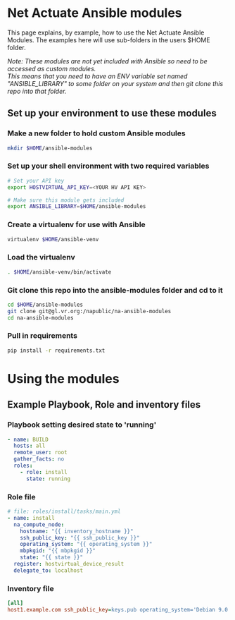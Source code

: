 # Net Actuate Ansible modules

This page explains, by example, how to use the Net Actuate Ansible Modules.
The examples here will use sub-folders in the users $HOME folder.

*Note: These modules are not yet included with Ansible so need to be accessed
as custom modules.  
This means that you need to have an ENV variable set named "ANSIBLE_LIBRARY"
to some folder on your system and then git clone this repo into that folder.*

## Set up your environment to use these modules

### Make a new folder to hold custom Ansible modules

```bash
mkdir $HOME/ansible-modules
```

### Set up your shell environment with two required variables

```bash
# Set your API key
export HOSTVIRTUAL_API_KEY=<YOUR HV API KEY>

# Make sure this module gets included
export ANSIBLE_LIBRARY=$HOME/ansible-modules
```

### Create a virtualenv for use with Ansible

```bash
virtualenv $HOME/ansible-venv
```

### Load the virtualenv

```bash
. $HOME/ansible-venv/bin/activate
```

### Git clone this repo into the ansible-modules folder and cd to it

```bash
cd $HOME/ansible-modules
git clone git@gl.vr.org:/napublic/na-ansible-modules
cd na-ansible-modules
```

### Pull in requirements

```bash
pip install -r requirements.txt
```

# Using the modules

## Example Playbook, Role and inventory files

### Playbook setting desired state to 'running'

```yaml
- name: BUILD
  hosts: all
  remote_user: root
  gather_facts: no
  roles:
    - role: install
      state: running
```

### Role file

```yaml
# file: roles/install/tasks/main.yml
- name: install
  na_compute_node:
    hostname: "{{ inventory_hostname }}"
    ssh_public_key: "{{ ssh_public_key }}"
    operating_system: "{{ operating_system }}"
    mbpkgid: "{{ mbpkgid }}"
    state: "{{ state }}"
  register: hostvirtual_device_result
  delegate_to: localhost
```

### Inventory file

```ini
[all]
host1.example.com ssh_public_key=keys.pub operating_system='Debian 9.0 x64 PV' mbpkgid=5551212 location='RDU3 - Raleigh, NC'
```
